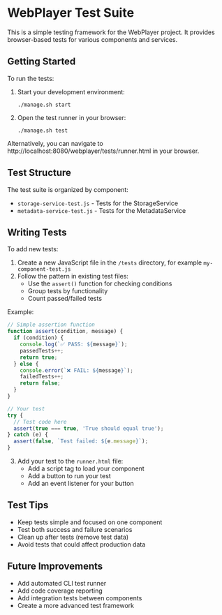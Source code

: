 # WebPlayer Test Suite

This is a simple testing framework for the WebPlayer project. It provides browser-based tests for various components and services.

## Getting Started

To run the tests:

1. Start your development environment:
   ```
   ./manage.sh start
   ```

2. Open the test runner in your browser:
   ```
   ./manage.sh test
   ```

Alternatively, you can navigate to http://localhost:8080/webplayer/tests/runner.html in your browser.

## Test Structure

The test suite is organized by component:

- `storage-service-test.js` - Tests for the StorageService
- `metadata-service-test.js` - Tests for the MetadataService

## Writing Tests

To add new tests:

1. Create a new JavaScript file in the `/tests` directory, for example `my-component-test.js`
2. Follow the pattern in existing test files:
   - Use the `assert()` function for checking conditions
   - Group tests by functionality
   - Count passed/failed tests

Example:

```javascript
// Simple assertion function
function assert(condition, message) {
  if (condition) {
    console.log(`✅ PASS: ${message}`);
    passedTests++;
    return true;
  } else {
    console.error(`❌ FAIL: ${message}`);
    failedTests++;
    return false;
  }
}

// Your test
try {
  // Test code here
  assert(true === true, 'True should equal true');
} catch (e) {
  assert(false, `Test failed: ${e.message}`);
}
```

3. Add your test to the `runner.html` file:
   - Add a script tag to load your component
   - Add a button to run your test
   - Add an event listener for your button

## Test Tips

- Keep tests simple and focused on one component
- Test both success and failure scenarios
- Clean up after tests (remove test data)
- Avoid tests that could affect production data

## Future Improvements

- Add automated CLI test runner
- Add code coverage reporting
- Add integration tests between components
- Create a more advanced test framework